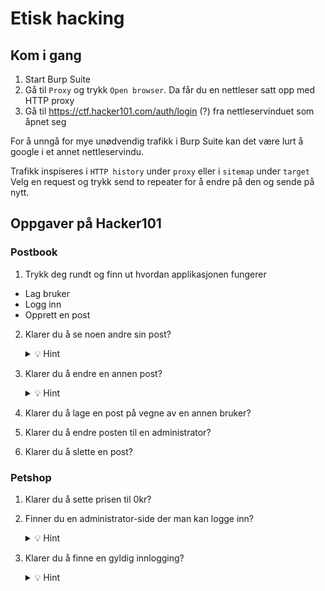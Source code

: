 # Etisk hacking

## Kom i gang
1. Start Burp Suite
2. Gå til ``` Proxy ``` og trykk ``` Open browser ```. Da får du en nettleser satt opp med HTTP proxy
3. Gå til https://ctf.hacker101.com/auth/login (?) fra nettleservinduet som åpnet seg

For å unngå for mye unødvendig trafikk i Burp Suite kan det være lurt å google i et annet nettleservindu.

Trafikk inspiseres i ``` HTTP history ``` under ``` proxy ``` eller i ``` sitemap ``` under ``` target ```
Velg en request og trykk send to repeater for å endre på den og sende på nytt.

## Oppgaver på Hacker101

### Postbook
1. Trykk deg rundt og finn ut hvordan applikasjonen fungerer
  - Lag bruker
  - Logg inn
  - Opprett en post
  
2. Klarer du å se noen andre sin post?
    <details>
      <summary>💡 Hint</summary>
    Klikk for å se på en av dine poster og se på requesten. Er det noe du kan endre der?
    </details>
 
3. Klarer du å endre en annen post?
    <details>
      <summary>💡 Hint</summary>
    Se på requesten for å endre en post, er det noe du kan endre der?
    </details>
4. Klarer du å lage en post på vegne av en annen bruker?
5. Klarer du å endre posten til en administrator?
6. Klarer du å slette en post?

### Petshop
1. Klarer du å sette prisen til 0kr?
2. Finner du en administrator-side der man kan logge inn?
    <details>
      <summary>💡 Hint</summary>
      
    Istedenfor å gjette manuelt hvor innloggingssiden ligger kan vi automatisere prosessen ved å la Intruder iterere over en liste med payloads og sende HTTP-kall på nytt med ulik payload hver gang.
    
    Høyreklikk på GET-kallet til forsiden og velg ``` Send to Intruder ```. Legg til to paragraftegn (§§) etter ``` GET / ```. Dette forteller Intruder hvor den skal injisere payloaden vi definerer i neste steg.
    
    Velg deretter fanen ``` Payloads ```. Her velger man hvilke payloads Intruder skal bruke. For denne oppgaven kan vi bruke en liste med typiske stier på nettsider. Lim inn innholdet i [denne fila](common-web-paths.txt) under Payload Options og velg Start attack.
    
    Finner du noen sider som returnerer en 2XX-respons? Hvis ikke kan det hende webserveren vi gjør kall mot skiller mellom store og små bokstaver. Endre payloaden til lowercase ved å velge ``` Add ``` under ``` Payload Processing ```. Deretter ``` Modify case ```, ``` To lower case ``` og OK. Kjør intruder på nytt.

    </details>
    
3. Klarer du å finne en gyldig innlogging?
    <details>
      <summary>💡 Hint</summary>
    
      Siden Intruder har kraftige begrensnigner på hvor mange kall man kan gjøre i sekundet er den ikke spesielt godt egnet til å gjøre noe reell brute-forcing. Heldigvis har noen laget en utvidelse som gir deg kraftigere funksjonalitet. [Følg denne guiden](https://portswigger.net/research/turbo-intruder-embracing-the-billion-request-attack) for å installere og bruke Turbo Intruder til å brute-force brukernavn og passord på innloggingssiden. [Denne listen med vanlige brukernavn og passord](https://github.com/danielmiessler/SecLists/blob/master/Passwords/Leaked-Databases/rockyou-75.txt) er for eksempel fin å bruke.
  
    Start med å finne et gyldig brukernavn. Deretter kan du brute-force passordet til brukeren. Det kan være lurt å filtrere vekk responser som indikerer at brukernavnet eller passordet er feil i resultattabellen.
  
    </details>
  

